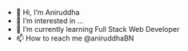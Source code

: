 - 👋 Hi, I’m Aniruddha
- 👀 I’m interested in ...
- 🌱 I’m currently learning Full Stack Web Developer
- 📫 How to reach me @aniruddhaBN

<!---
Aniruddha8787/Aniruddha8787 is a ✨ special ✨ repository because its `README.md` (this file) appears on your GitHub profile.
You can click the Preview link to take a look at your changes.
--->
